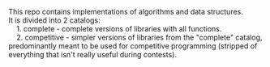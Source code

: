 This repo contains implementations of algorithms and data structures. <br>
It is divided into 2 catalogs: <br>
&nbsp;&nbsp;&nbsp;&nbsp;1. complete - complete versions of libraries with all functions. <br>
&nbsp;&nbsp;&nbsp;&nbsp;2. competitive - simpler versions of libraries from the "complete" catalog, predominantly meant to be used for competitive programming (stripped of everything that isn't really useful during contests).
